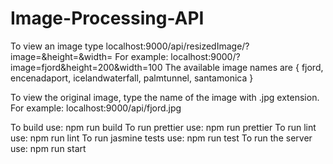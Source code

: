 # Image-Processing-API

To view an image type
localhost:9000/api/resizedImage/?image=<namehere>&height=<number>&width=<number>
For example:
localhost:9000/?image=fjord&height=200&width=100
The available image names are {
    fjord,
    encenadaport,
    icelandwaterfall,
    palmtunnel,
    santamonica
}

To view the original image, type the name of the image with .jpg extension.
For example:
localhost:9000/api/fjord.jpg

To build use: npm run build
To run prettier use: npm run prettier
To run lint use: npm run lint
To run jasmine tests use: npm run test
To run the server use: npm run start